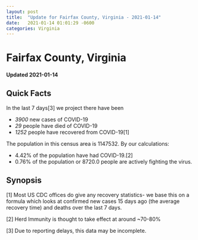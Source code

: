 ```yaml
---
layout: post
title:  "Update for Fairfax County, Virginia - 2021-01-14"
date:   2021-01-14 01:01:29 -0600
categories: Virginia
---
```


# Fairfax County, Virginia
#### Updated 2021-01-14

## Quick Facts

In the last 7 days[3] we project there have been
- *3900* new cases of COVID-19
- *29* people have died of COVID-19
- *1252* people have recovered from COVID-19[1]

The population in this census area is 1147532. By our calculations:
- 4.42% of the population have had COVID-19.[2]
- 0.76% of the population or 8720.0 people are actively fighting the virus.

## Synopsis




[1] Most US CDC offices do give any recovery statistics- we base this on a formula which looks at confirmed new cases
15 days ago (the average recovery time) and deaths over the last 7 days.

[2] Herd Immunity is thought to take effect at around ~70-80%

[3] Due to reporting delays, this data may be incomplete.
 
    